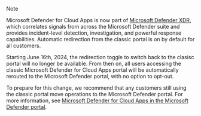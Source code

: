 <!--docutune:disable -->

> [!NOTE]
>
> Microsoft Defender for Cloud Apps is now part of [Microsoft Defender XDR](https://security.microsoft.com), which correlates signals from across the Microsoft Defender suite and provides incident-level detection, investigation, and powerful response capabilities. Automatic redirection from the classic portal is on by default for all customers.
>
> Starting June 16th, 2024, the redirection toggle to switch back to the clasisc portal will no longer be available. From then on, all users accessing the classic Microsoft Defender for Cloud Apps portal will be automatically rerouted to the Microsoft Defender portal, with no option to opt-out.
>
> To prepare for this change, we recommend that any customers still using the classic portal move operations to the Microsoft Defender portal. For more information, see [Microsoft Defender for Cloud Apps in the Microsoft Defender portal](/defender-xdr/microsoft-365-security-center-defender-cloud-apps).

<!--docutune:enable -->
